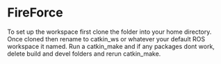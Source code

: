 # FireForce

To set up the workspace first clone the folder into your home directory. Once cloned then rename to catkin_ws or whatever your default ROS workspace it named. Run a catkin_make and if any packages dont work, delete build and devel folders and rerun catkin_make.
